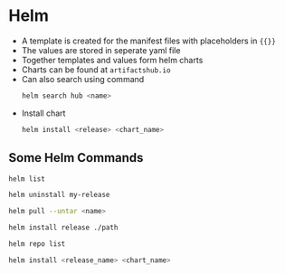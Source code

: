 # Helm

- A template is created for the manifest files with placeholders in `{{}}`
- The values are stored in seperate yaml file
- Together templates and values form helm charts
- Charts can be found at `artifactshub.io`
- Can also search using command 
  ```bash
  helm search hub <name>
  ```
- Install chart
  ```bash
  helm install <release> <chart_name>
  ```

## Some Helm Commands

```bash
helm list
```
```bash
helm uninstall my-release
```
```bash
helm pull --untar <name>
```
```bash
helm install release ./path
```
```bash
helm repo list
```
```bash
helm install <release_name> <chart_name>
```